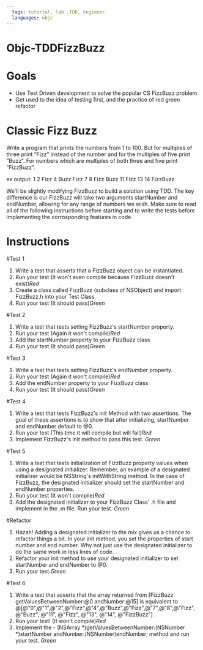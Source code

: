 ```yaml
---
  tags: tutorial, lab ,TDD, beginner
  languages: objc
---
```


# Objc-TDDFizzBuzz

# Goals 

* Use Test Driven development to solve the popular CS FizzBuzz problem  
* Get used to the idea of testing first, and the practice of red green refactor

# Classic Fizz Buzz
Write a program that prints the numbers from 1 to 100. But for multiples of three print “Fizz” instead of the number and for the multiples of five print “Buzz”. For numbers which are multiples of both three and five print “FizzBuzz”.

ex output: 
 1 2 Fizz 4 Buzz Fizz 7 8 Fizz Buzz 11 Fizz 13 14 FizzBuzz 
 
We'll be slightly modifying FizzBuzz to build a solution using TDD.  The key difference is our FizzBuzz will take two arguments startNumber and endNumber, allowing for any range of numbers we wish.  Make sure to read all of the following instructions before starting and to write the tests before implementing the corrosponding features in code. 

Instructions
=====================

#Test 1
1. Write a test that asserts that a FizzBuzz object can be instantiated.
2. Run your test (It won't even compile because FizzBuzz doesn't exist)*Red*
3. Create a class called FizzBuzz (subclass of NSObject) and import FizzBuzz.h into your Test Class 
4. Run your test (It should pass)*Green*

#Test 2
1. Write a test that tests setting FizzBuzz's startNumber property. 
2. Run your test (Again it won't compile)*Red*
3. Add the startNumber property to your FizzBuzz class
4. Run your test (It should pass)*Green*

#Test 3
1. Write a test that tests setting FizzBuzz's endNumber property. 
2. Run your test (Again it won't compile)*Red*
3. Add the endNumber property to your FizzBuzz class
4. Run your test (It should pass)*Green*

#Test 4
1. Write a test that tests FizzBuzz's init Method with two assertions.  The goal of these assertions is to show that after initializing, startNumber and endNumber default to @0.  
2. Run your test (This time it will compile but will fail)*Red*
3. Implement FizzBuzz's init method to pass this test. *Green*
 
#Test 5
1. Write a test that tests initialization of FizzBuzz property values when using a designated initializer.  Remember, an example of a designated initializer would be NSString's initWithString method. In the case of FizzBuzz, the designated initializer should set the startNumber and endNumber properties. 
2. Run your test (It won't compile)*Red*
3. Add the designated initializer to your FizzBuzz Class' .h file and implement in the .m file. Run your test. *Green*

#Refactor
1. Hazah! Adding a designated initializer to the mix gives us a chance to refactor things a bit.  In your init method, you set the properties of start number and end number.  Why not just use the designated initializer to do the same work in less lines of code. 
2. Refactor your init method to use your designated initializer to set startNumber and endNumber to @0.
3. Run your test.*Green* 

#Test 6
1. Write a test that asserts that the array returned from [FizzBuzz getValuesBetweenNumber:@0 andNumber:@15] is equivalent to @[@"0",@"1",@"2",@"Fizz",@"4",@"Buzz",@"Fizz",@"7",@"8",@"Fizz",@"Buzz", @"11", @"Fizz", @"13", @"14", @"FizzBuzz"] .
2. Run your test! (It won't compile)*Red*
3. Implement the - (NSArray *)getValuesBetweenNumber:(NSNumber *)startNumber andNumber:(NSNumber)endNumber; method and run your test. *Green*




